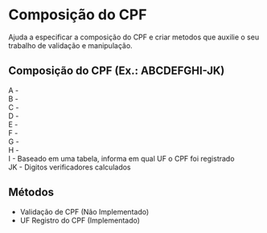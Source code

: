 # Composição do CPF
Ajuda a especificar a composição do CPF e criar metodos que auxilie o seu trabalho de validação e manipulação.

## Composição do CPF (Ex.: ABCDEFGHI-JK)
A - <br>
B - <br>
C - <br>
D - <br>
E - <br>
F - <br>
G - <br>
H - <br>
I - Baseado em uma tabela, informa em qual UF o CPF foi registrado<br>
JK - Digitos verificadores calculados<br>


## Métodos
- Validação de CPF (Não Implementado)
- UF Registro do CPF (Implementado)
